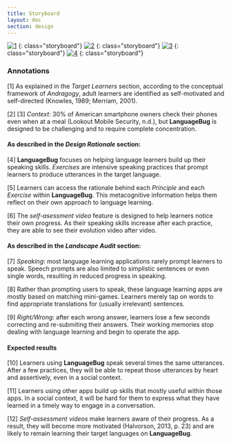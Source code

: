 ```yaml
---
title: Storyboard
layout: doc
section: design
---
```

[![1]({{site.baseurl}}/images/storyboard/doc-storyboard-v2-1.jpg)]({{site.baseurl}}/images/storyboard/doc-storyboard-v2-1.jpg)
{: class="storyboard"}
[![2]({{site.baseurl}}/images/storyboard/doc-storyboard-v2-2.jpg)]({{site.baseurl}}/images/storyboard/doc-storyboard-v2-2.jpg)
{: class="storyboard"}
[![3]({{site.baseurl}}/images/storyboard/doc-storyboard-v2-3.jpg)]({{site.baseurl}}/images/storyboard/doc-storyboard-v2-3.jpg)
{: class="storyboard"}
[![4]({{site.baseurl}}/images/storyboard/doc-storyboard-v2-4.jpg)]({{site.baseurl}}/images/storyboard/doc-storyboard-v2-4.jpg)
{: class="storyboard"}

### Annotations

[1] As explained in the *Target Learners* section, according to the conceptual framework of *Andragogy*, adult learners are identified as self-motivated and self-directed (Knowles, 1989; Merriam, 2001).

[2] [3] *Context*: 30% of American smartphone owners check their phones even when at a meal (Lookout Mobile Security, n.d.), but **LanguageBug** is designed to be challenging and to require complete concentration.

#### As described in the *Design Rationale* section:

[4] **LanguageBug** focuses on helping language learners build up their speaking skills. *Exercises* are intensive speaking practices that prompt learners to produce utterances in the target language.

[5] Learners can access the rationale behind each *Principle* and each *Exercise* within **LanguageBug**. This metacognitive information helps them reflect on their own approach to language learning.

[6] The *self-asessment video* feature is designed to help learners notice their own progress. As their speaking skills increase after each practice, they are able to see their evolution video after video.

#### As described in the *Landscape Audit* section:

[7] *Speaking*: most language learning applications rarely prompt learners to speak. Speech prompts are also limited to simplistic sentences or even single words, resulting in reduced progress in speaking.

[8] Rather than prompting users to speak, these language learning apps are mostly based on matching mini-games. Learners merely tap on words to find appropriate translations for (usually irrelevant) sentences.

[9] *Right/Wrong*: after each wrong answer, learners lose a few seconds correcting and re-submiting their answers. Their working memories stop dealing with language learning and begin to operate the app.

#### Expected results

[10] Learners using **LanguageBug** speak several times the same utterances. After a few practices, they will be able to repeat those utterances by heart and assertively, even in a social context.

[11] Learners using other apps build up skills that mostly useful within those apps. In a social context, it will be hard for them to express what they have learned in a timely way to engage in a conversation.

[12] *Self-assessment videos* make learners aware of their progress. As a result, they will become more motivated (Halvorson, 2013, p. 23) and are likely to remain learning their target languages on **LanguageBug**.